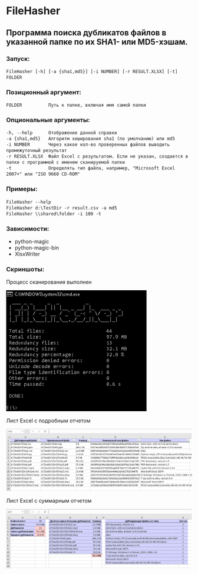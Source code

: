 # FileHasher
## Программа поиска дубликатов файлов в указанной папке по их SHA1- или MD5-хэшам.

### Запуск:
    FileHasher [-h] [-a {sha1,md5}] [-i NUMBER] [-r RESULT.XLSX] [-t] FOLDER

### Позиционный аргумент:
    FOLDER          Путь к папке, включая имя самой папки

### Опциональные аргументы:
    -h, --help      Отображение данной справки  
    -a {sha1,md5}   Алгоритм хеширования sha1 (по умолчанию) или md5  
    -i NUMBER       Через какое кол-во проверенных файлов выводить промежуточный результат             
    -r RESULT.XLSX  Файл Excel с результатом. Если не указан, создается в папке с программой с именем сканируемой папки         
    -t              Определять тип файла, например, "Microsoft Excel 2007+" или "ISO 9660 CD-ROM"               

### Примеры:
    FileHasher --help
    FileHasher d:\TestDir -r result.csv -a md5
    FileHasher \\shared\folder -i 100 -t

### Зависимости:
- python-magic
- python-magic-bin
- XlsxWriter

### Скриншоты:
Процесс сканирования выполнен  
    
![Процесс сканирования](/Screenshots/Scanning_process.png "Процесс сканирования")

Лист Excel с подробным отчетом
    
![Подробный отчет](/Screenshots/report_detailed.png "Подробный отчет")

Лист Excel с суммарным отчетом  
    
![Сводный отчет](/Screenshots/report_summary.png "Сводный отчет")
